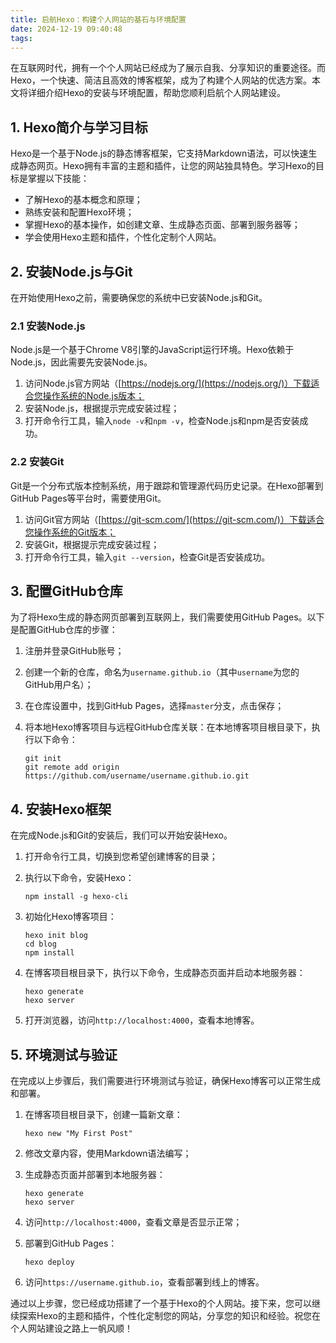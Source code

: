 ```yaml
---
title: 启航Hexo：构建个人网站的基石与环境配置
date: 2024-12-19 09:40:48
tags:
---
```


在互联网时代，拥有一个个人网站已经成为了展示自我、分享知识的重要途径。而Hexo，一个快速、简洁且高效的博客框架，成为了构建个人网站的优选方案。本文将详细介绍Hexo的安装与环境配置，帮助您顺利启航个人网站建设。

## 1. Hexo简介与学习目标

Hexo是一个基于Node.js的静态博客框架，它支持Markdown语法，可以快速生成静态网页。Hexo拥有丰富的主题和插件，让您的网站独具特色。学习Hexo的目标是掌握以下技能：

- 了解Hexo的基本概念和原理；
- 熟练安装和配置Hexo环境；
- 掌握Hexo的基本操作，如创建文章、生成静态页面、部署到服务器等；
- 学会使用Hexo主题和插件，个性化定制个人网站。

## 2. 安装Node.js与Git

在开始使用Hexo之前，需要确保您的系统中已安装Node.js和Git。

### 2.1 安装Node.js

Node.js是一个基于Chrome V8引擎的JavaScript运行环境。Hexo依赖于Node.js，因此需要先安装Node.js。

1. 访问Node.js官方网站（[https://nodejs.org/](https://nodejs.org/)）下载适合您操作系统的Node.js版本；
2. 安装Node.js，根据提示完成安装过程；
3. 打开命令行工具，输入`node -v`和`npm -v`，检查Node.js和npm是否安装成功。

### 2.2 安装Git

Git是一个分布式版本控制系统，用于跟踪和管理源代码历史记录。在Hexo部署到GitHub Pages等平台时，需要使用Git。

1. 访问Git官方网站（[https://git-scm.com/](https://git-scm.com/)）下载适合您操作系统的Git版本；
2. 安装Git，根据提示完成安装过程；
3. 打开命令行工具，输入`git --version`，检查Git是否安装成功。

## 3. 配置GitHub仓库

为了将Hexo生成的静态网页部署到互联网上，我们需要使用GitHub Pages。以下是配置GitHub仓库的步骤：

1. 注册并登录GitHub账号；
2. 创建一个新的仓库，命名为`username.github.io`（其中`username`为您的GitHub用户名）；
3. 在仓库设置中，找到GitHub Pages，选择`master`分支，点击保存；
4. 将本地Hexo博客项目与远程GitHub仓库关联：在本地博客项目根目录下，执行以下命令：

   ```
   git init
   git remote add origin https://github.com/username/username.github.io.git
   ```

## 4. 安装Hexo框架

在完成Node.js和Git的安装后，我们可以开始安装Hexo。

1. 打开命令行工具，切换到您希望创建博客的目录；
2. 执行以下命令，安装Hexo：

   ```
   npm install -g hexo-cli
   ```

3. 初始化Hexo博客项目：

   ```
   hexo init blog
   cd blog
   npm install
   ```

4. 在博客项目根目录下，执行以下命令，生成静态页面并启动本地服务器：

   ```
   hexo generate
   hexo server
   ```

5. 打开浏览器，访问`http://localhost:4000`，查看本地博客。

## 5. 环境测试与验证

在完成以上步骤后，我们需要进行环境测试与验证，确保Hexo博客可以正常生成和部署。

1. 在博客项目根目录下，创建一篇新文章：

   ```
   hexo new "My First Post"
   ```

2. 修改文章内容，使用Markdown语法编写；
3. 生成静态页面并部署到本地服务器：

   ```
   hexo generate
   hexo server
   ```

4. 访问`http://localhost:4000`，查看文章是否显示正常；
5. 部署到GitHub Pages：

   ```
   hexo deploy
   ```

6. 访问`https://username.github.io`，查看部署到线上的博客。

通过以上步骤，您已经成功搭建了一个基于Hexo的个人网站。接下来，您可以继续探索Hexo的主题和插件，个性化定制您的网站，分享您的知识和经验。祝您在个人网站建设之路上一帆风顺！